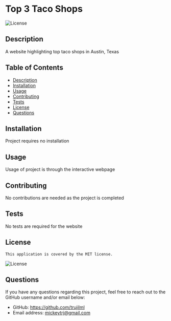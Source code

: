 
  # Top 3 Taco Shops

  ![License](http://img.shields.io/badge/license-MIT-blue.svg)

  ## Description
  A website highlighting top taco shops in Austin, Texas

  ## Table of Contents
  - [Description](#Description)
  - [Installation](#Installation)
  - [Usage](#Usage)
  - [Contributing](#Contributing)
  - [Tests](#Tests)
  - [License](#License)
  - [Questions](#Questions)

  ## Installation
  Project requires no installation

  ## Usage
  Usage of project is through the interactive webpage

  ## Contributing
  No contributions are needed as the project is completed

  ## Tests
  No tests are required for the website

  ## License
    
    This application is covered by the MIT license.
  ![License](http://img.shields.io/badge/license-MIT-blue.svg)

  ## Questions
  If you have any questions regarding this project, feel free to reach out to the GitHub username and/or email below:

  - GitHub: https://github.com/trujilml
  - Email address: mickeytrj@gmail.com

